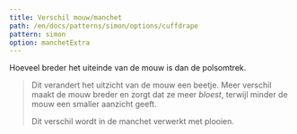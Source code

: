 ```yaml
---
title: Verschil mouw/manchet
path: /en/docs/patterns/simon/options/cuffdrape
pattern: simon
option: manchetExtra
---
```



Hoeveel breder het uiteinde van de mouw is dan de polsomtrek.

> Dit verandert het uitzicht van de mouw een beetje. Meer verschil maakt de mouw breder en zorgt dat ze meer *bloest*, terwijl minder de mouw een smaller aanzicht geeft.
> 
> Dit verschil wordt in de manchet verwerkt met plooien.
